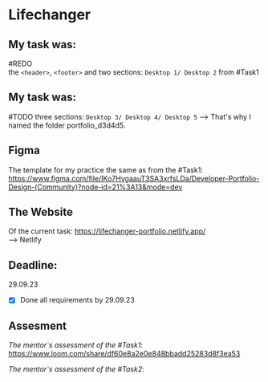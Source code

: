 # Lifechanger
## My task was: <br>
#REDO <br> the `<header>`, `<footer>` and two sections: `Desktop 1/ Desktop 2` from #Task1

## My task was: <br>
#TODO three sections: `Desktop 3/ Desktop 4/ Desktop 5`
--> That's why I named the folder portfolio_d3d4d5.

## Figma 
The template for my practice the same as from the #Task1:
https://www.figma.com/file/IKo7HvgaauT3SA3xrfsLDa/Developer-Portfolio-Design-(Community)?node-id=21%3A13&mode=dev

## The Website 
Of the current task:
https://lifechanger-portfolio.netlify.app/
<br />
--> Netlify

## Deadline:
29.09.23 <br />
- [x] Done all requirements by 29.09.23

## Assesment
_The mentor`s assessment of the #Task1_: https://www.loom.com/share/df60e8a2e0e848bbadd25283d8f3ea53

_The mentor`s assessment of the #Task2_:
